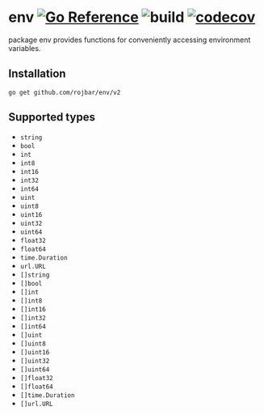 # env [![Go Reference](https://pkg.go.dev/badge/github.com/rojbar/env/v2.svg)](https://pkg.go.dev/github.com/rojbar/env/v2) ![build](https://github.com/rojbar/env/actions/workflows/build.yml/badge.svg) [![codecov](https://codecov.io/github/rojbar/env/graph/badge.svg?token=CEZVN7838T)](https://codecov.io/github/rojbar/env)

package env provides functions for conveniently accessing environment variables.

## Installation
`go get github.com/rojbar/env/v2`
## Supported types
- `string`
- `bool`
- `int`
- `int8`
- `int16`
- `int32`
- `int64`
- `uint`
- `uint8`
- `uint16`
- `uint32`
- `uint64`
- `float32`
- `float64`
- `time.Duration`
- `url.URL`
- `[]string`
- `[]bool`
- `[]int`
- `[]int8`
- `[]int16`
- `[]int32`
- `[]int64`
- `[]uint`
- `[]uint8`
- `[]uint16`
- `[]uint32`
- `[]uint64`
- `[]float32`
- `[]float64`
- `[]time.Duration`
- `[]url.URL`
